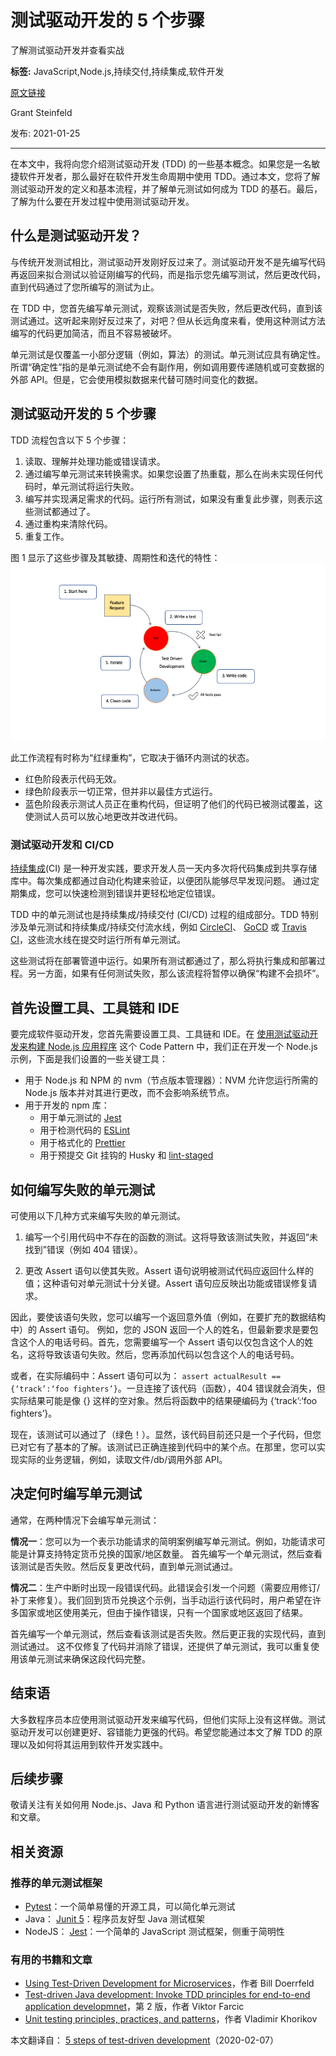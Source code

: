 # 测试驱动开发的 5 个步骤
了解测试驱动开发并查看实战

**标签:** JavaScript,Node.js,持续交付,持续集成,软件开发

[原文链接](https://developer.ibm.com/zh/articles/5-steps-of-test-driven-development/)

Grant Steinfeld

发布: 2021-01-25

* * *

在本文中，我将向您介绍测试驱动开发 (TDD) 的一些基本概念。如果您是一名敏捷软件开发者，那么最好在软件开发生命周期中使用 TDD。通过本文，您将了解测试驱动开发的定义和基本流程，并了解单元测试如何成为 TDD 的基石。最后，了解为什么要在开发过程中使用测试驱动开发。

## 什么是测试驱动开发？

与传统开发测试相比，测试驱动开发刚好反过来了。测试驱动开发不是先编写代码再返回来拟合测试以验证刚编写的代码，而是指示您先编写测试，然后更改代码，直到代码通过了您所编写的测试为止。

在 TDD 中，您首先编写单元测试，观察该测试是否失败，然后更改代码，直到该测试通过。这听起来刚好反过来了，对吧？但从长远角度来看，使用这种测试方法编写的代码更加简洁，而且不容易被破坏。

单元测试是仅覆盖一小部分逻辑（例如，算法）的测试。单元测试应具有确定性。所谓“确定性”指的是单元测试绝不会有副作用，例如调用要传递随机或可变数据的外部 API。但是，它会使用模拟数据来代替可随时间变化的数据。

## 测试驱动开发的 5 个步骤

TDD 流程包含以下 5 个步骤：

1. 读取、理解并处理功能或错误请求。
2. 通过编写单元测试来转换需求。如果您设置了热重载，那么在尚未实现任何代码时，单元测试将运行失败。
3. 编写并实现满足需求的代码。运行所有测试，如果没有重复此步骤，则表示这些测试都通过了。
4. 通过重构来清除代码。
5. 重复工作。

图 1 显示了这些步骤及其敏捷、周期性和迭代的特性：
![TDD 中的红绿重构](../ibm_articles_img/5-steps-of-test-driven-development_images_tdd-red-green-refactoring-v3.png)

此工作流程有时称为“红绿重构”，它取决于循环内测试的状态。

- 红色阶段表示代码无效。
- 绿色阶段表示一切正常，但并非以最佳方式运行。
- 蓝色阶段表示测试人员正在重构代码，但证明了他们的代码已被测试覆盖，这使测试人员可以放心地更改并改进代码。

### 测试驱动开发和 CI/CD

[持续集成](https://www.thoughtworks.com/continuous-integration)(CI) 是一种开发实践，要求开发人员一天内多次将代码集成到共享存储库中。每次集成都通过自动化构建来验证，以便团队能够尽早发现问题。 通过定期集成，您可以快速检测到错误并更轻松地定位错误。

TDD 中的单元测试也是持续集成/持续交付 (CI/CD) 过程的组成部分。TDD 特别涉及单元测试和持续集成/持续交付流水线，例如 [CircleCI](https://circleci.com/)、 [GoCD](https://www.gocd.org/) 或 [Travis CI](https://travis-ci.org/)，这些流水线在提交时运行所有单元测试。

这些测试将在部署管道中运行。如果所有测试都通过了，那么将执行集成和部署过程。另一方面，如果有任何测试失败，那么该流程将暂停以确保“构建不会损坏”。

## 首先设置工具、工具链和 IDE

要完成软件驱动开发，您首先需要设置工具、工具链和 IDE。在 [使用测试驱动开发来构建 Node.js 应用程序](/patterns/use-test-driven-development-to-build-a-nodejs-application/) 这个 Code Pattern 中，我们正在开发一个 Node.js 示例，下面是我们设置的一些关键工具：

- 用于 Node.js 和 NPM 的 nvm（节点版本管理器）：NVM 允许您运行所需的 Node.js 版本并对其进行更改，而不会影响系统节点。
- 用于开发的 npm 库：
    - 用于单元测试的 [Jest](https://jestjs.io/)
    - 用于检测代码的 [ESLint](https://eslint.org/)
    - 用于格式化的 [Prettier](https://prettier.io/)
    - 用于预提交 Git 挂钩的 Husky 和 [lint-staged](https://www.npmjs.com/package/lint-staged?activeTab=dependencies)

## 如何编写失败的单元测试

可使用以下几种方式来编写失败的单元测试。

1. 编写一个引用代码中不存在的函数的测试。这将导致该测试失败，并返回“未找到”错误（例如 404 错误）。

2. 更改 Assert 语句以使其失败。Assert 语句说明被测试代码应返回什么样的值；这种语句对单元测试十分关键。Assert 语句应反映出功能或错误修复请求。


因此，要使该语句失败，您可以编写一个返回意外值（例如，在要扩充的数据结构中）的 Assert 语句。 例如，您的 JSON 返回一个人的姓名，但最新要求是要包含这个人的电话号码。首先，您需要编写一个 Assert 语句以仅包含这个人的姓名，这将导致该语句失败。然后，您再添加代码以包含这个人的电话号码。

或者，在实际编码中：Assert 语句可以为：
`assert actualResult == {‘track’:‘foo fighters’}`。一旦连接了该代码（函数），404 错误就会消失，但实际结果可能是像 {} 这样的空对象。然后将函数中的结果硬编码为 {‘track’:‘foo fighters’}。

现在，该测试可以通过了（绿色！）。显然，该代码目前还只是一个子代码，但您已对它有了基本的了解。该测试已正确连接到代码中的某个点。在那里，您可以实现实际的业务逻辑，例如，读取文件/db/调用外部 API。

## 决定何时编写单元测试

通常，在两种情况下会编写单元测试：

**情况一**：您可以为一个表示功能请求的简明案例编写单元测试。例如，功能请求可能是计算支持特定货币兑换的国家/地区数量。
首先编写一个单元测试，然后查看该测试是否失败。然后反复更改代码，直到单元测试通过。

**情况二**：生产中断时出现一段错误代码。此错误会引发一个问题（需要应用修订/补丁来修复）。我们回到货币兑换这个示例，当手动运行该代码时，用户希望在许多国家或地区使用美元，但由于操作错误，只有一个国家或地区返回了结果。

首先编写一个单元测试，然后查看该测试是否失败。然后更正我的实现代码，直到测试通过。 这不仅修复了代码并消除了错误，还提供了单元测试，我可以重复使用该单元测试来确保这段代码完整。

## 结束语

大多数程序员本应使用测试驱动开发来编写代码，但他们实际上没有这样做。测试驱动开发可以创建更好、容错能力更强的代码。希望您能通过本文了解 TDD 的原理以及如何将其运用到软件开发实践中。

## 后续步骤

敬请关注有关如何用 Node.js、Java 和 Python 语言进行测试驱动开发的新博客和文章。

## 相关资源

### 推荐的单元测试框架

- [Pytest](https://docs.pytest.org/en/latest/)：一个简单易懂的开源工具，可以简化单元测试
- Java： [Junit 5](https://junit.org/junit5/)：程序员友好型 Java 测试框架
- NodeJS： [Jest](https://jestjs.io/)：一个简单的 JavaScript 测试框架，侧重于简明性

### 有用的书籍和文章

- [Using Test-Driven Development for Microservices](https://nordicapis.com/using-test-driven-development-for-microservices/)，作者 Bill Doerrfeld
- [Test-driven Java development: Invoke TDD principles for end-to-end application developmnet](https://www.amazon.com/Test-Driven-Java-Development-Viktor-Farcic-ebook/dp/B00YSIM3SC)，第 2 版，作者 Viktor Farcic
- [Unit testing principles, practices, and patterns](https://www.manning.com/books/unit-testing)，作者 Vladimir Khorikov

本文翻译自： [5 steps of test-driven development](https://developer.ibm.com/articles/5-steps-of-test-driven-development/)（2020-02-07）